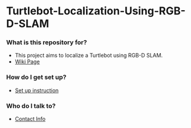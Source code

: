 # Turtlebot-Localization-Using-RGB-D-SLAM

### What is this repository for? ###

* This project aims to localize a Turtlebot using RGB-D SLAM. 
* [Wiki Page](https://github.com/shl202/Turtlebot-Localization-Using-RGB-D-SLAM/wiki)


### How do I get set up? ###
* [Set up instruction](https://github.com/shl202/Turtlebot-Localization-Using-RGB-D-SLAM/wiki/Setup)

### Who do I talk to? ###
* [Contact Info](https://github.com/shl202/Turtlebot-Localization-Using-RGB-D-SLAM/wiki/Contact-Info)
